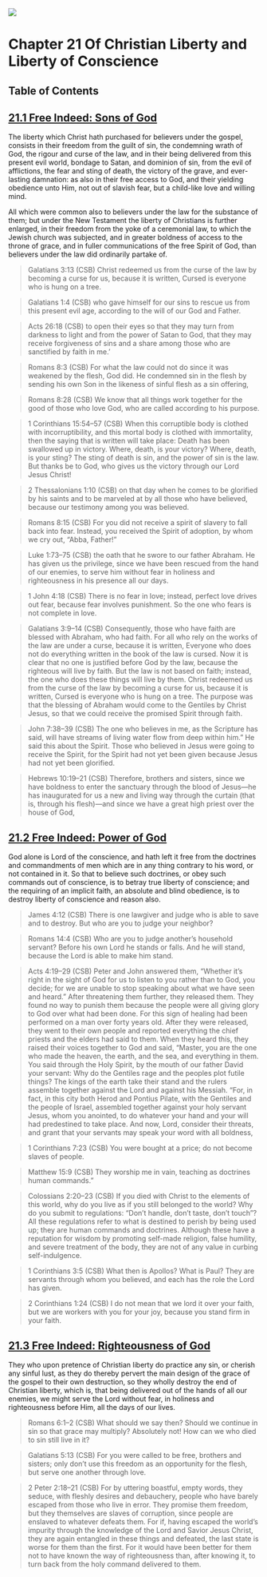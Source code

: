 <img class="intro-right" src="../images/art-1689.png">

# Chapter 21 Of Christian Liberty and Liberty of Conscience

## Table of Contents

<!-- toc -->

## [21.1 Free Indeed: Sons of God](1689-21-1-free-indeed-sons-of-god.md)

The liberty which Christ hath purchased for believers under the gospel, consists in their freedom from the guilt of sin, the condemning wrath of God, the rigour and curse of the law, and in their being delivered from this present evil world, bondage to Satan, and dominion of sin, from the evil of afflictions, the fear and sting of death, the victory of the grave, and ever- lasting damnation: as also in their free access to God, and their yielding obedience unto Him, not out of slavish fear, but a child-like love and willing mind.

All which were common also to believers under the law for the substance of them; but under the New Testament the liberty of Christians is further enlarged, in their freedom from the yoke of a ceremonial law, to which the Jewish church was subjected, and in greater boldness of access to the throne of grace, and in fuller communications of the free Spirit of God, than believers under the law did ordinarily partake of.

>Galatians 3:13 (CSB) Christ redeemed us from the curse of the law by becoming a curse for us, because it is written, Cursed is everyone who is hung on a tree.

>Galatians 1:4 (CSB) who gave himself for our sins to rescue us from this present evil age, according to the will of our God and Father.

>Acts 26:18 (CSB) to open their eyes so that they may turn from darkness to light and from the power of Satan to God, that they may receive forgiveness of sins and a share among those who are sanctified by faith in me.’

>Romans 8:3 (CSB) For what the law could not do since it was weakened by the flesh, God did. He condemned sin in the flesh by sending his own Son in the likeness of sinful flesh as a sin offering,

>Romans 8:28 (CSB) We know that all things work together for the good of those who love God, who are called according to his purpose.

>1 Corinthians 15:54–57 (CSB) When this corruptible body is clothed with incorruptibility, and this mortal body is clothed with immortality, then the saying that is written will take place: Death has been swallowed up in victory. Where, death, is your victory? Where, death, is your sting? The sting of death is sin, and the power of sin is the law. But thanks be to God, who gives us the victory through our Lord Jesus Christ!

>2 Thessalonians 1:10 (CSB) on that day when he comes to be glorified by his saints and to be marveled at by all those who have believed, because our testimony among you was believed.

>Romans 8:15 (CSB) For you did not receive a spirit of slavery to fall back into fear. Instead, you received the Spirit of adoption, by whom we cry out, “Abba, Father!”

>Luke 1:73–75 (CSB) the oath that he swore to our father Abraham. He has given us the privilege, since we have been rescued from the hand of our enemies, to serve him without fear in holiness and righteousness in his presence all our days.

>1 John 4:18 (CSB) There is no fear in love; instead, perfect love drives out fear, because fear involves punishment. So the one who fears is not complete in love.

>Galatians 3:9–14 (CSB) Consequently, those who have faith are blessed with Abraham, who had faith. For all who rely on the works of the law are under a curse, because it is written, Everyone who does not do everything written in the book of the law is cursed. Now it is clear that no one is justified before God by the law, because the righteous will live by faith. But the law is not based on faith; instead, the one who does these things will live by them. Christ redeemed us from the curse of the law by becoming a curse for us, because it is written, Cursed is everyone who is hung on a tree. The purpose was that the blessing of Abraham would come to the Gentiles by Christ Jesus, so that we could receive the promised Spirit through faith.

>John 7:38–39 (CSB) The one who believes in me, as the Scripture has said, will have streams of living water flow from deep within him.” He said this about the Spirit. Those who believed in Jesus were going to receive the Spirit, for the Spirit had not yet been given because Jesus had not yet been glorified.

>Hebrews 10:19–21 (CSB) Therefore, brothers and sisters, since we have boldness to enter the sanctuary through the blood of Jesus—he has inaugurated for us a new and living way through the curtain (that is, through his flesh)—and since we have a great high priest over the house of God,

## [21.2 Free Indeed: Power of God](1689-21-2-free-indeed-power-of-god.md)

God alone is Lord of the conscience, and hath left it free from the doctrines and commandments of men which are in any thing contrary to his word, or not contained in it. So that to believe such doctrines, or obey such commands out of conscience, is to betray true liberty of conscience; and the requiring of an implicit faith, an absolute and blind obedience, is to destroy liberty of conscience and reason also.

>James 4:12 (CSB) There is one lawgiver and judge who is able to save and to destroy. But who are you to judge your neighbor?

>Romans 14:4 (CSB) Who are you to judge another’s household servant? Before his own Lord he stands or falls. And he will stand, because the Lord is able to make him stand.

>Acts 4:19–29 (CSB) Peter and John answered them, “Whether it’s right in the sight of God for us to listen to you rather than to God, you decide; for we are unable to stop speaking about what we have seen and heard.” After threatening them further, they released them. They found no way to punish them because the people were all giving glory to God over what had been done. For this sign of healing had been performed on a man over forty years old. After they were released, they went to their own people and reported everything the chief priests and the elders had said to them. When they heard this, they raised their voices together to God and said, “Master, you are the one who made the heaven, the earth, and the sea, and everything in them. You said through the Holy Spirit, by the mouth of our father David your servant: Why do the Gentiles rage and the peoples plot futile things? The kings of the earth take their stand and the rulers assemble together against the Lord and against his Messiah. “For, in fact, in this city both Herod and Pontius Pilate, with the Gentiles and the people of Israel, assembled together against your holy servant Jesus, whom you anointed, to do whatever your hand and your will had predestined to take place. And now, Lord, consider their threats, and grant that your servants may speak your word with all boldness,

>1 Corinthians 7:23 (CSB) You were bought at a price; do not become slaves of people.

>Matthew 15:9 (CSB) They worship me in vain, teaching as doctrines human commands.”

>Colossians 2:20–23 (CSB) If you died with Christ to the elements of this world, why do you live as if you still belonged to the world? Why do you submit to regulations: “Don’t handle, don’t taste, don’t touch”? All these regulations refer to what is destined to perish by being used up; they are human commands and doctrines. Although these have a reputation for wisdom by promoting self-made religion, false humility, and severe treatment of the body, they are not of any value in curbing self-indulgence.

>1 Corinthians 3:5 (CSB) What then is Apollos? What is Paul? They are servants through whom you believed, and each has the role the Lord has given.

>2 Corinthians 1:24 (CSB) I do not mean that we lord it over your faith, but we are workers with you for your joy, because you stand firm in your faith.

## [21.3 Free Indeed: Righteousness of God](1689-21-3-free-indeed-righteousness-of-god.md)

They who upon pretence of Christian liberty do practice any sin, or cherish any sinful lust, as they do thereby pervert the main design of the grace of the gospel to their own destruction, so they wholly destroy the end of Christian liberty, which is, that being delivered out of the hands of all our enemies, we might serve the Lord without fear, in holiness and righteousness before Him, all the days of our lives.

>Romans 6:1–2 (CSB) What should we say then? Should we continue in sin so that grace may multiply? Absolutely not! How can we who died to sin still live in it?

>Galatians 5:13 (CSB) For you were called to be free, brothers and sisters; only don’t use this freedom as an opportunity for the flesh, but serve one another through love.

>2 Peter 2:18–21 (CSB) For by uttering boastful, empty words, they seduce, with fleshly desires and debauchery, people who have barely escaped from those who live in error. They promise them freedom, but they themselves are slaves of corruption, since people are enslaved to whatever defeats them. For if, having escaped the world’s impurity through the knowledge of the Lord and Savior Jesus Christ, they are again entangled in these things and defeated, the last state is worse for them than the first. For it would have been better for them not to have known the way of righteousness than, after knowing it, to turn back from the holy command delivered to them.
